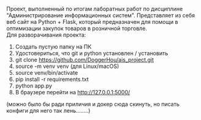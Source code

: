 Проект, выполненный по итогам лаборатных работ по дисциплине "Администрирование информационных систем". Представляет из себя веб сайт на Python + Flask, который предназначен для помощи в оптимизации закупок товаров в розничной торговле.  
Для разворачивания проекта:
1. Создать пустую папку на ПК
2. Удостовериться, что git и python установлен / установить
3. git clone https://github.com/DoggerHou/ais_project.git
4. source -m venv venv (для Linux/macOS)
5. source venv/bin/activate
6. pip install -r requirements.txt
7. python app.py
8. В браузере перейти на http://127.0.0.1:5000/


(можно было бы ради приличия и докер сюда скинуть, но писать конфиги для него так лень........)
